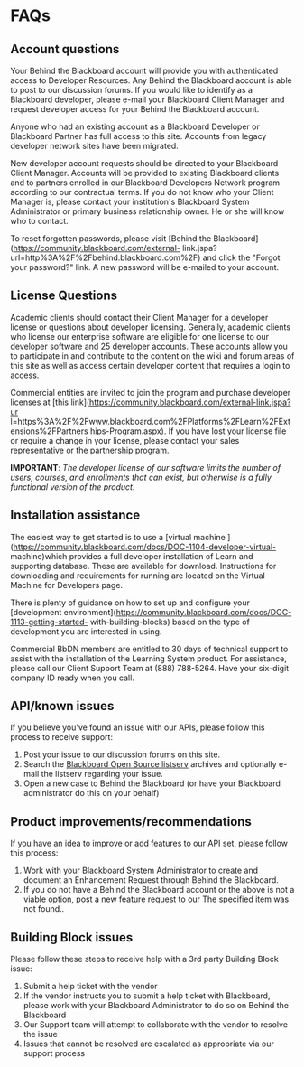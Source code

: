 # FAQs
## Account questions

Your Behind the Blackboard account will provide you with authenticated access
to Developer Resources. Any Behind the Blackboard account is able to post to
our discussion forums. If you would like to identify as a Blackboard
developer, please e-mail your Blackboard Client Manager and request developer
access for your Behind the Blackboard account.

Anyone who had an existing account as a Blackboard Developer or Blackboard
Partner has full access to this site. Accounts from legacy developer network
sites have been migrated.

New developer account requests should be directed to your Blackboard Client
Manager. Accounts will be provided to existing Blackboard clients and to
partners enrolled in our Blackboard Developers Network program according to
our contractual terms. If you do not know who your Client Manager is, please
contact your institution's Blackboard System Administrator or primary business
relationship owner. He or she will know who to contact.

To reset forgotten passwords, please visit [Behind the
Blackboard](https://community.blackboard.com/external-
link.jspa?url=http%3A%2F%2Fbehind.blackboard.com%2F) and click the "Forgot
your password?" link. A new password will be e-mailed to your account.

## License Questions

Academic clients should contact their Client Manager for a developer license
or questions about developer licensing. Generally, academic clients who
license our enterprise software are eligible for one license to our developer
software and 25 developer accounts. These accounts allow you to participate in
and contribute to the content on the wiki and forum areas of this site as well
as access certain developer content that requires a login to access.

Commercial entities are invited to join the program and purchase developer
licenses at [this link](https://community.blackboard.com/external-link.jspa?ur
l=https%3A%2F%2Fwww.blackboard.com%2FPlatforms%2FLearn%2FExtensions%2FPartners
hips-Program.aspx). If you have lost your license file or require a change in
your license, please contact your sales representative or the partnership
program.

**IMPORTANT**: _The developer license of our software limits the number of users, courses, and enrollments that can exist, but otherwise is a fully functional version of the product._

## Installation assistance

The easiest way to get started is to use a [virtual machine
](https://community.blackboard.com/docs/DOC-1104-developer-virtual-
machine)which provides a full developer installation of Learn and supporting
database. These are available for download. Instructions for downloading and
requirements for running are located on the Virtual Machine for Developers
page.

There is plenty of guidance on how to set up and configure your [development
environment](https://community.blackboard.com/docs/DOC-1113-getting-started-
with-building-blocks) based on the type of development you are interested in
using.

Commercial BbDN members are entitled to 30 days of technical support to assist
with the installation of the Learning System product. For assistance, please
call our Client Support Team at (888) 788-5264. Have your six-digit company ID
ready when you call.

## API/known issues

If you believe you've found an issue with our APIs, please follow this process
to receive support:

  1. Post your issue to our discussion forums on this site.
  2. Search the [Blackboard Open Source listserv](https://community.blackboard.com/external-link.jspa?url=http%3A%2F%2Flists.vcu.edu%2Fcgi-bin%2Fwa%3FA0%3DBB-OPEN_SRC) archives and optionally e-mail the listserv regarding your issue.
  3. Open a new case to Behind the Blackboard (or have your Blackboard administrator do this on your behalf)

## Product improvements/recommendations

If you have an idea to improve or add features to our API set, please follow
this process:

  1. Work with your Blackboard System Administrator to create and document an Enhancement Request through Behind the Blackboard.
  2. If you do not have a Behind the Blackboard account or the above is not a viable option, post a new feature request to our The specified item was not found..

## Building Block issues

Please follow these steps to receive help with a 3rd party Building Block
issue:

  1. Submit a help ticket with the vendor
  2. If the vendor instructs you to submit a help ticket with Blackboard, please work with your Blackboard Administrator to do so on Behind the Blackboard
  3. Our Support team will attempt to collaborate with the vendor to resolve the issue
  4. Issues that cannot be resolved are escalated as appropriate via our support process

